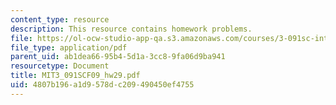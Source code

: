```yaml
---
content_type: resource
description: This resource contains homework problems.
file: https://ol-ocw-studio-app-qa.s3.amazonaws.com/courses/3-091sc-introduction-to-solid-state-chemistry-fall-2010/4807b196a1d9578dc209490450ef4755_MIT3_091SCF09_hw29.pdf
file_type: application/pdf
parent_uid: ab1dea66-95b4-5d1a-3cc8-9fa06d9ba941
resourcetype: Document
title: MIT3_091SCF09_hw29.pdf
uid: 4807b196-a1d9-578d-c209-490450ef4755
---
```

